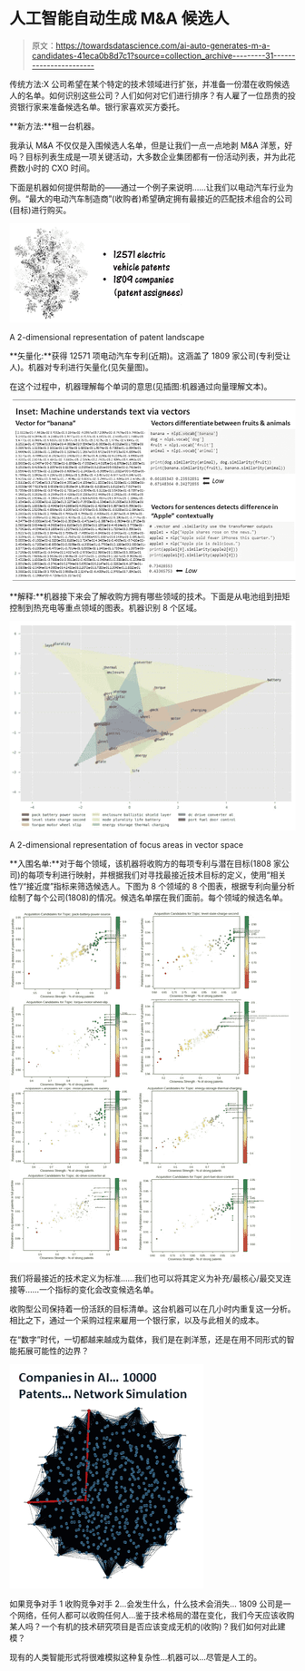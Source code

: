 # 人工智能自动生成 M&A 候选人

> 原文：<https://towardsdatascience.com/ai-auto-generates-m-a-candidates-41eca0b8d7c1?source=collection_archive---------31----------------------->

传统方法:X 公司希望在某个特定的技术领域进行扩张，并准备一份潜在收购候选人的名单。如何识别这些公司？人们如何对它们进行排序？有人雇了一位昂贵的投资银行家来准备候选名单。银行家喜欢买方委托。

**新方法:**租一台机器。

我承认 M&A 不仅仅是入围候选人名单，但是让我们一点一点地剥 M&A 洋葱，好吗？目标列表生成是一项关键活动，大多数企业集团都有一份活动列表，并为此花费数小时的 CXO 时间。

下面是机器如何提供帮助的——通过一个例子来说明……让我们以电动汽车行业为例。“最大的电动汽车制造商”(收购者)希望确定拥有最接近的匹配技术组合的公司(目标)进行购买。

![](img/66596ffc25653abd8e0a22d63f0aca0b.png)

A 2-dimensional representation of patent landscape

**矢量化:**获得 12571 项电动汽车专利(近期)。这涵盖了 1809 家公司(专利受让人)。机器对专利进行矢量化(见矢量图)。

在这个过程中，机器理解每个单词的意思(见插图:机器通过向量理解文本)。

![](img/b2bab83b2fdf8844dd0f194f4166567f.png)

**解释:**机器接下来会了解收购方拥有哪些领域的技术。下面是从电池组到扭矩控制到热充电等重点领域的图表。机器识别 8 个区域。

![](img/37294adfdffdea7323ee625fae0af90f.png)

A 2-dimensional representation of focus areas in vector space

**入围名单:**对于每个领域，该机器将收购方的每项专利与潜在目标(1808 家公司)的每项专利进行映射，并根据我们对寻找最接近技术目标的定义，使用“相关性”/“接近度”指标来筛选候选人。下图为 8 个领域的 8 个图表，根据专利向量分析绘制了每个公司(1808)的情况。候选名单摆在我们面前。每个领域的候选名单。

![](img/5ae2b59af02fb5b7464915b67258f86b.png)

我们将最接近的技术定义为标准……我们也可以将其定义为补充/最核心/最交叉连接等……一个指标的变化会改变候选名单。

收购型公司保持着一份活跃的目标清单。这台机器可以在几小时内重复这一分析。相比之下，通过一个采购过程来雇用一个银行家，以及与此相关的成本。

在“数字”时代，一切都越来越成为载体，我们是在剥洋葱，还是在用不同形式的智能拓展可能性的边界？

![](img/b4a22a9e18baba908a91119d41bc6636.png)

如果竞争对手 1 收购竞争对手 2…会发生什么，什么技术会消失… 1809 公司是一个网络，任何人都可以收购任何人…鉴于技术格局的潜在变化，我们今天应该收购某人吗？一个有机的技术研究项目是否应该变成无机的(收购)？我们如何对此建模？

现有的人类智能形式将很难模拟这种复杂性…机器可以…尽管是人工的。